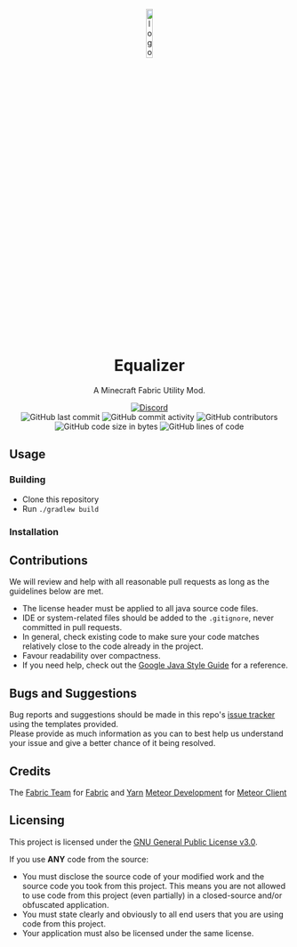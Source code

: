 <!-- remove comments at initial release, update the links to equalizer website -xargana -->

<p align="center">
<img src="https://xargana.com/media/equalizer.png" alt="logo" width="15%"/>
</p>

<h1 align="center">Equalizer</h1>
<p align="center">A Minecraft Fabric Utility Mod.</p>

<div align="center">
    <!-- unavailable unless the repo is public, leave them in -->
    <a href="https://discord.gg/ewztymE6xM"><img src="https://img.shields.io/discord/1309575951117586502?logo=discord" alt="Discord"/></a>
    <br>
    <img src="https://img.shields.io/github/last-commit/equalizer-development/equalizer" alt="GitHub last commit"/>
    <img src="https://img.shields.io/github/commit-activity/w/equalizer-development/equalizer" alt="GitHub commit activity"/>
    <img src="https://img.shields.io/github/contributors/equalizer-development/equalizer" alt="GitHub contributors"/>
    <br>
    <img src="https://img.shields.io/github/languages/code-size/equalizer-development/equalizer" alt="GitHub code size in bytes"/>
    <img src="https://img.shields.io/endpoint?url=https://ghloc.vercel.app/api/equalizer-development/equalizer/badge?filter=.java$&label=lines%20of%20code&color=blue" alt="GitHub lines of code"/>
</div>

## Usage

### Building
- Clone this repository
- Run `./gradlew build`

### Installation
<!--Follow the [guide](https://equalizerweb/instalation) on the wiki.-->

## Contributions
We will review and help with all reasonable pull requests as long as the guidelines below are met.

- The license header must be applied to all java source code files.
- IDE or system-related files should be added to the `.gitignore`, never committed in pull requests.
- In general, check existing code to make sure your code matches relatively close to the code already in the project.
- Favour readability over compactness.
- If you need help, check out the [Google Java Style Guide](https://google.github.io/styleguide/javaguide.html) for a reference.

## Bugs and Suggestions
Bug reports and suggestions should be made in this repo's [issue tracker](https://github.com/equalizer-development/equalizer/issues) using the templates provided.  
Please provide as much information as you can to best help us understand your issue and give a better chance of it being resolved.

<!-- maybe ill add my own sponsors page idk :3 
## Donations
All of our work is completely free and non-profit (donations pay only for hosting costs), therefore we are very grateful for all donations made to support us in running our community.  
Donations can be made via our [website](https://meteorclient.com/donate) and the minimum amount to get donor benefits is €5.  
You will be rewarded with a role on our Discord server and a customisable in-game cape.  
⚠️ _Make sure to create a Meteor account and link your Discord and Minecraft accounts to fully experience your rewards._ ⚠️
-->

## Credits
<!-- [Cabaletta](https://github.com/cabaletta) and [WagYourTail](https://github.com/wagyourtail) for [Baritone](https://github.com/cabaletta/baritone)  -->
The [Fabric Team](https://github.com/FabricMC) for [Fabric](https://github.com/FabricMC/fabric-loader) and [Yarn](https://github.com/FabricMC/yarn)
[Meteor Development](https://github.com/MeteorDevelopment) for [Meteor Client](https://github.com/MeteorDevelopment/meteor-client)

## Licensing
This project is licensed under the [GNU General Public License v3.0](https://www.gnu.org/licenses/gpl-3.0.en.html). 

If you use **ANY** code from the source:
- You must disclose the source code of your modified work and the source code you took from this project. This means you are not allowed to use code from this project (even partially) in a closed-source and/or obfuscated application.
- You must state clearly and obviously to all end users that you are using code from this project.
- Your application must also be licensed under the same license.

<!-- 
*If you have any other questions, check our [FAQ](https://meteorclient.com/faq) or ask in our [Discord](https://meteorclient.com/discord) server.*
-->
